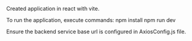 Created application in react with vite.

To run the application, execute commands:
npm install
npm run dev

Ensure the backend service base url is configured in AxiosConfig.js file.
